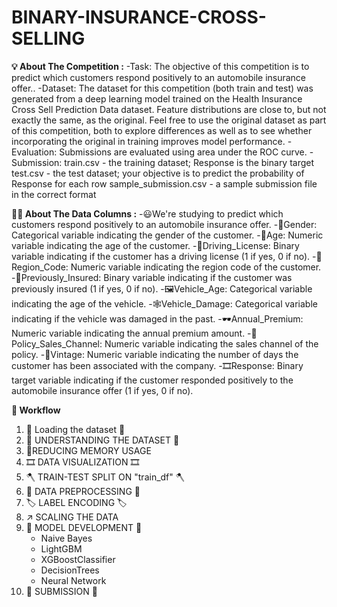# BINARY-INSURANCE-CROSS-SELLING
**💡 About The Competition :**
-Task: The objective of this competition is to predict which customers respond positively to an automobile insurance offer..
-Dataset: The dataset for this competition (both train and test) was generated from a deep learning model trained on the Health Insurance Cross Sell Prediction Data dataset. Feature distributions are close to, but not exactly the same, as the original. Feel free to use the original dataset as part of this competition, both to explore differences as well as to see whether incorporating the original in training improves model performance.
-Evaluation: Submissions are evaluated using area under the ROC curve.
-Submission: train.csv - the training dataset; Response is the binary target test.csv - the test dataset; your objective is to predict the probability of Response for each row sample_submission.csv - a sample submission file in the correct format

**🎄🎋 About The Data Columns :**
-😃We're studying to predict which customers respond positively to an automobile insurance offer.
-🥨Gender: Categorical variable indicating the gender of the customer.
-🌭Age: Numeric variable indicating the age of the customer.
-🥓Driving_License: Binary variable indicating if the customer has a driving license (1 if yes, 0 if no).
-🚜Region_Code: Numeric variable indicating the region code of the customer.
-🥡Previously_Insured: Binary variable indicating if the customer was previously insured (1 if yes, 0 if no).
-🖼Vehicle_Age: Categorical variable indicating the age of the vehicle.
-🕸Vehicle_Damage: Categorical variable indicating if the vehicle was damaged in the past.
-🕶Annual_Premium: Numeric variable indicating the annual premium amount.
-🎡Policy_Sales_Channel: Numeric variable indicating the sales channel of the policy.
-🎢Vintage: Numeric variable indicating the number of days the customer has been associated with the company.
-🎞Response: Binary target variable indicating if the customer responded positively to the automobile insurance offer (1 if yes, 0 if no).

**🎋 Workflow**
1. 🚗 Loading the dataset 🚗
2. 📱 UNDERSTANDING THE DATASET 📱
3. 🔻REDUCING MEMORY USAGE
4. 🎞️ DATA VISUALIZATION 🎞️
5. 🪓 TRAIN-TEST SPLIT ON "train_df" 🪓
6. 🐧 DATA PREPROCESSING 🐧
7. 🏷️ LABEL ENCODING 🏷️
8. ↗️ SCALING THE DATA
9. 📍 MODEL DEVELOPMENT 📍
    - Naive Bayes
    - LightGBM
    - XGBoostClassifier
    - DecisionTrees
    - Neural Network
10. 🧮 SUBMISSION 🧮
 
